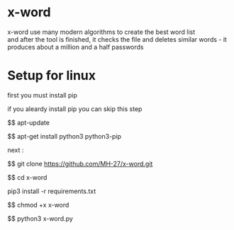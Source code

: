 # x-word

x-word use many modern algorithms
to create the best word list  
and after the tool is finished, 
it checks the file and deletes 
similar words - it produces 
about a million and a half passwords




# Setup for linux

first you must install pip 

if you aleardy install pip you can skip this step

$$ apt-update

$$ apt-get install python3 python3-pip

next :

$$ git clone https://github.com/MH-27/x-word.git

$$ cd x-word

pip3 install -r  requirements.txt

$$ chmod +x x-word

$$ python3 x-word.py





